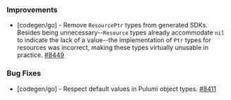 ### Improvements

- [codegen/go] - Remove `ResourcePtr` types from generated SDKs. Besides being
  unnecessary--`Resource` types already accommodate `nil` to indicate the lack of
  a value--the implementation of `Ptr` types for resources was incorrect, making
  these types virtually unusable in practice.
  [#8449](https://github.com/pulumi/pulumi/pull/8449)

### Bug Fixes

- [codegen/go] - Respect default values in Pulumi object types.
  [#8411](https://github.com/pulumi/pulumi/pull/8400)
